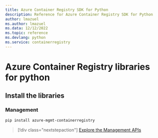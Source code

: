 ```yaml
---
title: Azure Container Registry SDK for Python
description: Reference for Azure Container Registry SDK for Python
author: lmazuel
ms.author: lmazuel
ms.data: 12/12/2022
ms.topic: reference
ms.devlang: python
ms.service: containerregistry
---
```

# Azure Container Registry libraries for python

## Install the libraries


### Management

```bash
pip install azure-mgmt-containerregistry
```
> [!div class="nextstepaction"]
> [Explore the Management APIs](/python/api/overview/azure/containerregistry/management)